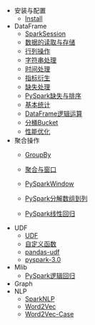 * 安装与配置
  * [Install](pyspark/安装与配置.md)
* DataFrame
  * [SparkSession](pyspark/SparkSession)
  * [数据的读取与存储](pyspark/数据的读取与存储)
  * [行列操作](pyspark/行列操作)
  * [字符串处理](pyspark/字符串处理)
  * [时间处理](pyspark/时间处理)
  * [指标衍生](pyspark/指标衍生)
  * [缺失处理](pyspark/缺失处理)
  * [PySpark缺失与排序](pyspark/缺失与排序)
  * [基本统计](pyspark/基本统计)
  * [DataFrame逻辑运算](pyspark/DataFrame逻辑运算)
  * [分桶Bucket](pyspark/Bucket)
  * [性能优化](pyspark/性能优化)
* 聚合操作
  * [GroupBy](pyspark/GroupBy)
  * [聚合与窗口](pyspark/聚合与窗口)
  * [PySparkWindow](pyspark/Window)
  
  * [PySpark分解数组到列](pyspark/分解数组到列)
  * [PySpark线性回归](pyspark/线性回归)
* UDF
  * [UDF](pyspark/UDF)
  * [自定义函数](pyspark/自定义函数)
  * [pandas-udf](pyspark/pandas_udf)
  * [pyspark-3.0](pyspark/pyspark_3.0)
* Mlib
  * [PySpark逻辑回归](pyspark/逻辑回归)
* Graph
* NLP
  * [SparkNLP](pyspark/SparkNLP)
  * [Word2Vec](pyspark/Word2Vec)
  * [Word2Vec-Case](pyspark/word2vec-case)
